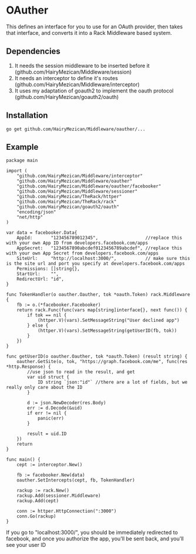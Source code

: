 # OAuther
This defines an interface for you to use for an OAuth provider, then takes that interface, and converts it into a Rack Middleware based system.  

## Dependencies
1.	It needs the session middleware to be inserted before it (github.com/HairyMezican/Middleware/session)
2.	It needs an interceptor to define it's routes (github.com/HairyMezican/Middleware/interceptor)
3.	It uses my adaptation of goauth2 to implement the oauth protocol (github.com/HairyMezican/goauth2/oauth)

## Installation
`go get github.com/HairyMezican/Middleware/oauther/...`

## Example

	package main

	import (
		"github.com/HairyMezican/Middleware/interceptor"
		"github.com/HairyMezican/Middleware/oauther"
		"github.com/HairyMezican/Middleware/oauther/facebooker"
		"github.com/HairyMezican/Middleware/sessioner"
		"github.com/HairyMezican/TheRack/httper"
		"github.com/HairyMezican/TheRack/rack"
		"github.com/HairyMezican/goauth2/oauth"
		"encoding/json"
		"net/http"
	)

	var data = facebooker.Data{
		AppId:       "123456789012345",                  //replace this with your own App ID from developers.facebook.com/apps
		AppSecret:   "1234567890abcdef0123456789abcdef", //replace this with your own App Secret from developers.facebook.com/apps
		SiteUrl:     "http://localhost:3000/",           // make sure this is the site url and port you specify at developers.facebook.com/apps
		Permissions: []string{},
		StartUrl:    "",
		RedirectUrl: "id",
	}

	func TokenHandler(o oauther.Oauther, tok *oauth.Token) rack.Middleware {
		fb := o.(*facebooker.Facebooker)
		return rack.Func(func(vars map[string]interface{}, next func()) {
			if tok == nil {
				(httper.V)(vars).SetMessageString("User declined app")
			} else {
				(httper.V)(vars).SetMessageString(getUserID(fb, tok))
			}
		})
	}

	func getUserID(o oauther.Oauther, tok *oauth.Token) (result string) {
		oauther.GetSite(o, tok, "https://graph.facebook.com/me", func(res *http.Response) {
			//use json to read in the result, and get 
			var uid struct {
				ID string `json:"id"` //there are a lot of fields, but we really only care about the ID
			}

			d := json.NewDecoder(res.Body)
			err := d.Decode(&uid)
			if err != nil {
				panic(err)
			}

			result = uid.ID
		})
		return
	}

	func main() {
		cept := interceptor.New()

		fb := facebooker.New(data)
		oauther.SetIntercepts(cept, fb, TokenHandler)

		rackup := rack.New()
		rackup.Add(sessioner.Middleware)
		rackup.Add(cept)

		conn := httper.HttpConnection(":3000")
		conn.Go(rackup)
	}
	
	

If you go to "localhost:3000/", you should be immediately redirected to facebook, and once you authorize the app, you'll be sent back, and you'll see your user ID